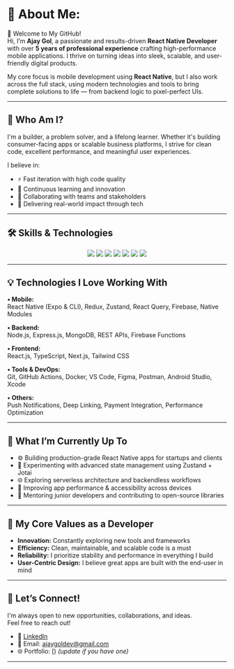 # 💫 About Me:

🌟 Welcome to My GitHub!  
Hi, I’m **Ajay Gol**, a passionate and results-driven **React Native Developer** with over **5 years of professional experience** crafting high-performance mobile applications. I thrive on turning ideas into sleek, scalable, and user-friendly digital products.

My core focus is mobile development using **React Native**, but I also work across the full stack, using modern technologies and tools to bring complete solutions to life — from backend logic to pixel-perfect UIs.

---

## 🎯 Who Am I?

I'm a builder, a problem solver, and a lifelong learner. Whether it's building consumer-facing apps or scalable business platforms, I strive for clean code, excellent performance, and meaningful user experiences.

I believe in:
- ⚡ Fast iteration with high code quality
- 🧠 Continuous learning and innovation
- 🤝 Collaborating with teams and stakeholders
- 🎯 Delivering real-world impact through tech

---

## 🛠️ Skills & Technologies

<p align="center">
  <img src="https://img.shields.io/badge/React_Native-20232A?style=for-the-badge&logo=react&logoColor=61DAFB" />
  <img src="https://img.shields.io/badge/Expo-000000?style=for-the-badge&logo=expo&logoColor=white" />
  <img src="https://img.shields.io/badge/Redux-593D88?style=for-the-badge&logo=redux&logoColor=white" />
  <img src="https://img.shields.io/badge/Firebase-FFCA28?style=for-the-badge&logo=firebase&logoColor=black" />
  <img src="https://img.shields.io/badge/Node.js-339933?style=for-the-badge&logo=node.js&logoColor=white" />
  <img src="https://img.shields.io/badge/MongoDB-4EA94B?style=for-the-badge&logo=mongodb&logoColor=white" />
  <img src="https://img.shields.io/badge/VSCode-007ACC?style=for-the-badge&logo=visual-studio-code&logoColor=white" />
</p>

---

## 💡 Technologies I Love Working With

**• Mobile:**  
React Native (Expo & CLI), Redux, Zustand, React Query, Firebase, Native Modules

**• Backend:**  
Node.js, Express.js, MongoDB, REST APIs, Firebase Functions

**• Frontend:**  
React.js, TypeScript, Next.js, Tailwind CSS

**• Tools & DevOps:**  
Git, GitHub Actions, Docker, VS Code, Figma, Postman, Android Studio, Xcode

**• Others:**  
Push Notifications, Deep Linking, Payment Integration, Performance Optimization

---

## 🚀 What I’m Currently Up To

- ⚙️ Building production-grade React Native apps for startups and clients
- 🧪 Experimenting with advanced state management using Zustand + Jotai
- 🌐 Exploring serverless architecture and backendless workflows
- 📱 Improving app performance & accessibility across devices
- 💼 Mentoring junior developers and contributing to open-source libraries

---

## 🌟 My Core Values as a Developer

- **Innovation:** Constantly exploring new tools and frameworks
- **Efficiency:** Clean, maintainable, and scalable code is a must
- **Reliability:** I prioritize stability and performance in everything I build
- **User-Centric Design:** I believe great apps are built with the end-user in mind

---

## 🤝 Let’s Connect!

I'm always open to new opportunities, collaborations, and ideas.  
Feel free to reach out!

- 💼 [LinkedIn](https://www.linkedin.com/in/ajay-g-72a18a201/)
- 📧 Email: ajaygoldev@gmail.com
- 🌐 Portfolio: [) _(update if you have one)_

---
